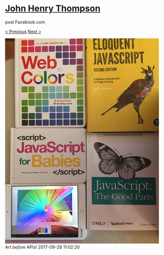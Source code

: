 # [John Henry Thompson](../README.md)
post Facebook.com

[< Previous](2017-10-01-2.md) [Next >](2017-09-28-2.md)

[![](../media/2017-09-28/Timeline-Photos-Art-before-APIs.jpg)](../README.md)
Art *before* APIs!
2017-09-28 11:02:20